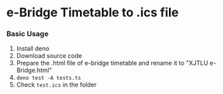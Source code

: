 # e-Bridge Timetable to .ics file

### Basic Usage

1. Install deno
2. Download source code
3. Prepare the .html file of e-bridge timetable and rename it to "XJTLU e-Bridge.html"
4. `deno test -A tests.ts`
5. Check `test.ics` in the folder